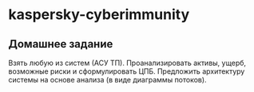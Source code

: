 # kaspersky-cyberimmunity
## Домашнее задание
Взять любую из систем (АСУ ТП). Проанализировать активы, ущерб, возможные риски и сформулировать ЦПБ.
Предложить архитектуру системы на основе анализа (в виде диаграммы потоков).
